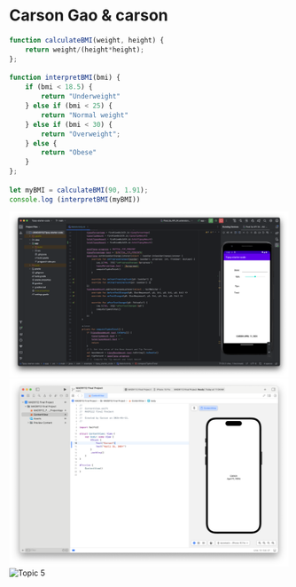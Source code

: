 # Carson Gao & carson

```js
function calculateBMI(weight, height) {
    return weight/(height*height);
};

function interpretBMI(bmi) {
    if (bmi < 18.5) {
        return "Underweight"
    } else if (bmi < 25) {
        return "Normal weight"
    } else if (bmi < 30) {
        return "Overweight";
    } else {
        return "Obese"
    }
};

let myBMI = calculateBMI(90, 1.91);
console.log (interpretBMI(myBMI))
```

![Topic 3](./Topic%203.png)
![Topic 4](./Topic%204.png)
![Topic 5](./Topic%205.png)